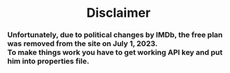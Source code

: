<h1 align="center">
  Disclaimer
</h1>
<h3>
 Unfortunately, due to political changes by IMDb, the free plan was removed from the site on July 1, 2023.<br> To make things work you have to get working API key and put him into properties file.
</h3>
